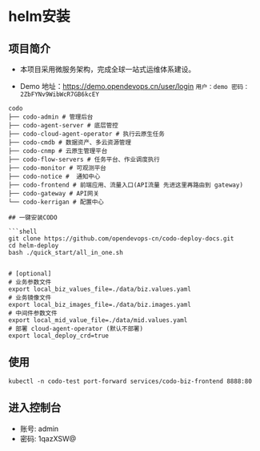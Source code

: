 # helm安装

## 项目简介

- 本项目采用微服务架构，完成全球一站式运维体系建设。

- Demo 地址：https://demo.opendevops.cn/user/login  `用户：demo 密码：2ZbFYNv9WibWcR7GB6kcEY`

```text
codo
├── codo-admin # 管理后台
├── codo-agent-server # 底层管控
├── codo-cloud-agent-operator # 执行云原生任务
├── codo-cmdb # 数据资产、多云资源管理
├── codo-cnmp # 云原生管理平台
├── codo-flow-servers # 任务平台、作业调度执行
├── codo-monitor # 可观测平台
├── codo-notice #  通知中心
├── codo-frontend # 前端应用、流量入口(API流量 先进这里再路由到 gateway)
├── codo-gateway # API网关
└── codo-kerrigan # 配置中心

## 一键安装CODO

```shell
git clone https://github.com/opendevops-cn/codo-deploy-docs.git
cd helm-deploy
bash ./quick_start/all_in_one.sh


# [optional]
# 业务参数文件
export local_biz_values_file=./data/biz.values.yaml
# 业务镜像文件
export local_biz_images_file=./data/biz.images.yaml
# 中间件参数文件
export local_mid_value_file=./data/mid.values.yaml
# 部署 cloud-agent-operator (默认不部署)
export local_deploy_crd=true
```

## 使用
```shell
kubectl -n codo-test port-forward services/codo-biz-frontend 8888:80
```

## 进入控制台
- 账号: admin
- 密码: 1qazXSW@